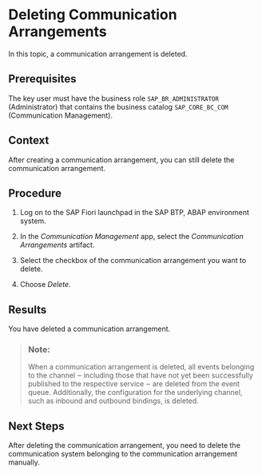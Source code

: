 <!-- loio915b7c6cc90646208fa6a87c97d2cbb3 -->

# Deleting Communication Arrangements

In this topic, a communication arrangement is deleted.



## Prerequisites

The key user must have the business role `SAP_BR_ADMINISTRATOR` \(Administrator\) that contains the business catalog `SAP_CORE_BC_COM` \(Communication Management\).



## Context

After creating a communication arrangement, you can still delete the communication arrangement.



## Procedure

1.  Log on to the SAP Fiori launchpad in the SAP BTP, ABAP environment system.

2.  In the *Communication Management* app, select the *Communication Arrangements* artifact.

3.  Select the checkbox of the communication arrangement you want to delete.

4.  Choose *Delete*.




## Results

You have deleted a communication arrangement.

> ### Note:  
> When a communication arrangement is deleted, all events belonging to the channel ‒ including those that have not yet been successfully published to the respective service ‒ are deleted from the event queue. Additionally, the configuration for the underlying channel, such as inbound and outbound bindings, is deleted.



## Next Steps

After deleting the communication arrangement, you need to delete the communication system belonging to the communication arrangement manually.

